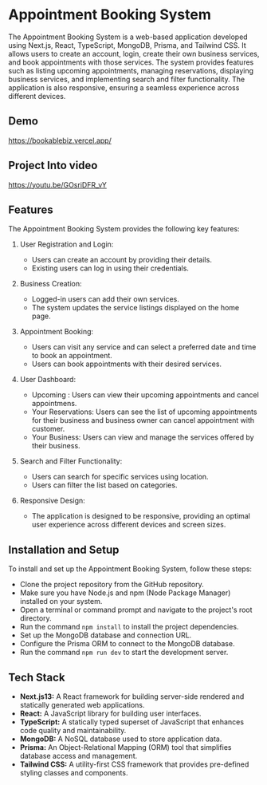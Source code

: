 # Appointment Booking System

The Appointment Booking System is a web-based application developed using Next.js, React, TypeScript, MongoDB, Prisma, and Tailwind CSS. It allows users to create an account, login, create their own business services, and book appointments with those services. The system provides features such as listing upcoming appointments, managing reservations, displaying business services, and implementing search and filter functionality. The application is also responsive, ensuring a seamless experience across different devices.

## Demo

https://bookablebiz.vercel.app/

## Project Into video
https://youtu.be/GOsriDFR_vY

## Features

The Appointment Booking System provides the following key features:

1. User Registration and Login:

   - Users can create an account by providing their details.
   - Existing users can log in using their credentials.

2. Business Creation:

   - Logged-in users can add their own services.
   - The system updates the service listings displayed on the home page.

3. Appointment Booking:
   - Users can visit any service and can select a preferred date and time to book an appointment.
   - Users can book appointments with their desired services.
4. User Dashboard:
   - Upcoming : Users can view their upcoming appointments and cancel appointmens.
   - Your Reservations: Users can see the list of upcoming appointments for their business and business owner can cancel appointment with customer.
   - Your Business: Users can view and manage the services offered by their business.
5. Search and Filter Functionality:
   - Users can search for specific services using location.
   - Users can filter the list based on categories.
6. Responsive Design:
   - The application is designed to be responsive, providing an optimal user experience across different devices and screen sizes.

## Installation and Setup

To install and set up the Appointment Booking System, follow these steps:

- Clone the project repository from the GitHub repository.
- Make sure you have Node.js and npm (Node Package Manager) installed on your system.
- Open a terminal or command prompt and navigate to the project's root directory.
- Run the command `npm install` to install the project dependencies.
- Set up the MongoDB database and connection URL.
- Configure the Prisma ORM to connect to the MongoDB database.
- Run the command `npm run dev` to start the development server.

## Tech Stack

- **Next.js13:** A React framework for building server-side rendered and statically generated web applications.
- **React:** A JavaScript library for building user interfaces.
- **TypeScript:** A statically typed superset of JavaScript that enhances code quality and maintainability.
- **MongoDB:** A NoSQL database used to store application data.
- **Prisma:** An Object-Relational Mapping (ORM) tool that simplifies database access and management.
- **Tailwind CSS:** A utility-first CSS framework that provides pre-defined styling classes and components.
